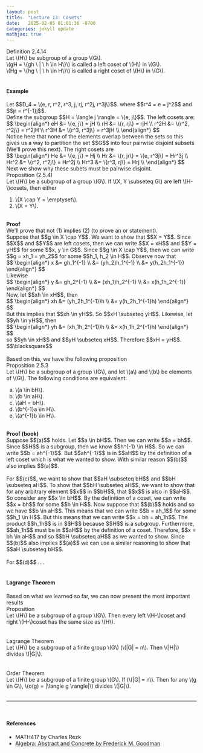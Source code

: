 ```yaml
---
layout: post
title:  "Lecture 13: Cosets"
date:   2025-02-05 01:01:36 -0700
categories: jekyll update
mathjax: true
---
```

<div class="mintheaderdiv">
Definition 2.4.14
</div>
<div class="mintbodydiv">
Let \(H\) be subgroup of a group \(G\). <br>
\(gH = \{gh \ | \ h \in H\}\) is called a left coset of \(H\) in \(G\). 
<br>
\(Hg = \{hg \ | \ h \in H\}\) is called a right coset of \(H\) in \(G\).
</div>
<br>
<!------------------------------------------------------------------------>
<h4><b>Example</b></h4>
Let $$D_4 = \{e, r, r^2, r^3, j, rj, r^2j, r^3j\}$$. where $$r^4 = e = j^2$$ and $$jr = r^{-1}j$$.
<br> Define the subgroup $$H = \langle j \rangle = \{e, j\}$$. The left cosets are:
<div>
$$
\begin{align*}
eH &= \{e, j\} = jH \\
rH &= \{r, rj\} = rjH \\
r^2H &= \{r^2, r^2j\} = r^2jH \\
r^3H &= \{r^3, r^3j\} = r^3jH \\
\end{align*}
$$
</div>
Notice here that none of the elements overlap between the sets so this gives us a way to partition the set $$G$$ into four pairwise disjoint subsets (We'll prove this next). The right cosets are
<div>
$$
\begin{align*}
He &= \{e, j\} = Hj \\
Hr &= \{r, jr\} = \{e, r^3j\} = Hr^3j \\
Hr^2 &= \{r^2, r^2j\} = Hr^2j \\
Hr^3 &= \{r^3, rj\} = Hrj \\
\end{align*}
$$
</div>
Next we show why these subets must be pairwise disjoint.
<br>
<!------------------------------------------------------------------------>
<div class="peachheaderdiv">
Proposition (2.5.4)
</div>
<div class="peachbodydiv">
Let \(H\) be a subgroup of a group \(G\). If \(X, Y \subseteq G\) are left \(H-\)cosets, then either
<ol>
	<li>\(X \cap Y = \emptyset\).</li>
	<li>\(X = Y\).</li>
</ol>
</div>
<br>
<!------------------------------------------------------------------------>
<b>Proof</b>
<br>
We'll prove that not (1) implies (2) (to prove an or statement). <br>
Suppose that $$g \in X \cap Y$$. We want to show that $$X = Y$$. Since $$X$$ and $$Y$$ are left cosets, then we can write $$X = xH$$ and $$Y = yH$$ for some $$x, y \in G$$. Since $$g \in X \cap Y$$, then we can write $$g = xh_1 = yh_2$$ for some $$h_1, h_2 \in H$$. Observe now that
<div>
$$
\begin{align*}
x &= gh_1^{-1} \\
  &= (yh_2)h_1^{-1} \\
  &= y(h_2h_1^{-1})
\end{align*}
$$
</div>
Likewise
<div>
$$
\begin{align*}
y &= gh_2^{-1} \\
  &= (xh_1)h_2^{-1} \\
  &= x(h_1h_2^{-1})
\end{align*}
$$
</div>
Now, let $$xh \in xH$$, then
<div>
$$
\begin{align*}
xh &= (yh_2h_1^{-1})h \\
   &= y(h_2h_1^{-1}h)
\end{align*}
$$
</div>
But this implies that $$xh \in yH$$. So $$xH \subseteq yH$$. Likewise, let $$yh \in yH$$, then
<div>
$$
\begin{align*}
yh &= (xh_1h_2^{-1})h \\
   &= x(h_1h_2^{-1}h)
\end{align*}
$$
</div>
so $$yh \in xH$$ and $$yH \subseteq xH$$. Therefore $$xH = yH$$. $$\blacksquare$$ 
<br>
<br>
Based on this, we have the following proposition
<br>
<!------------------------------------------------------------------------>
<div class="peachheaderdiv">
Proposition 2.5.3
</div>
<div class="peachbodydiv">
Let \(H\) be a subgroup of a group \(G\), and let \(a\) and \(b\) be
elements of \(G\). The following conditions are equivalent:
<ol type="a">
	<li>\(a \in bH\).</li>
	<li>\(b \in aH\).</li>
	<li>\(aH = bH\).</li>
	<li>\(b^{-1}a \in H\).</li>
	<li>\(a^{-1}b \in H\).</li>
</ol>
</div>
<!------------------------------------------------------------------------>
<br>
<b>Proof (book)</b>
<br>
Suppose $$(a)$$ holds. Let $$a \in bH$$. Then we can write $$a = bh$$. Since $$H$$ is a subgroup, then we know $$h^{-1} \in H$$. So we can write $$b = ah^{-1}$$. But $$ah^{-1}$$ is in $$aH$$ by the definition of a left coset which is what we wanted to show. With similar reason $$(b)$$ also implies $$(a)$$. 
<br>
<br>
For $$(c)$$, we want to show that $$aH \subseteq bH$$ and $$bH \subseteq aH$$. To show that $$bH \subseteq aH$$, we want to show that for any arbitrary element $$x$$ in $$bH$$, that $$x$$ is also in $$aH$$. So consider any $$x \in bH$$. By the definition of a coset, we can write $$x = bh$$ for some $$h \in H$$. Now suppose that $$(b)$$ holds and so we have $$b \in aH$$. This means that we can write $$b = ah_1$$ for some $$h_1 \in H$$. But this means that we can write $$x = bh = ah_1h$$. The product $$h_1h$$ is in $$H$$ because $$H$$ is a subgroup. Furthermore, $$ah_1h$$ must be in $$aH$$ by the definition of a coset. Therefore, $$x = bh \in aH$$ and so $$bH \subseteq aH$$ as we wanted to show. Since $$(b)$$ also implies $$(a)$$ we can use a similar reasoning to show that $$aH \subseteq bH$$.
<br>
<br>
For $$(d)$$ ....
<br>
<br>
<!----------------------------------------------------------------------------->
<h4><b>Lagrange Theorem</b></h4>
Based on what we learned so far, we can now present the most important results
<!------------------------------------------------------------------------>
<div class="peachheaderdiv">
Proposition
</div>
<div class="peachbodydiv">
Let \(H\) be a subgroup of a group \(G\). Then every left \(H-\)coset and right \(H-\)coset has the same size as \(H\).
</div>
<br>
<br>
<div class="peachheaderdiv">
Lagrange Theorem
</div>
<div class="peachbodydiv">
Let \(H\) be a subgroup of a finite group \(G\) (\(|G| = n\). Then \(|H|\) divides \(|G|\).
</div>
<br>
<br>
<div class="peachheaderdiv">
Order Theorem
</div>
<div class="peachbodydiv">
Let \(H\) be a subgroup of a finite group \(G\). If (\(|G| = n\). Then for any \(g \in G\), \(o(g) = |\langle g \rangle|\) divides \(|G|\).
</div>





<br>
<hr>
<br>
<!----------------------------------------------------------------------------->
<h4><b>References</b></h4>
<ul>
	<li>MATH417 by Charles Rezk</li>
	<li><a href="https://homepage.divms.uiowa.edu/~goodman/algebrabook.dir/algebrabook.html">Algebra: Abstract and Concrete by Frederick M. Goodman</a></li>
</ul>






















